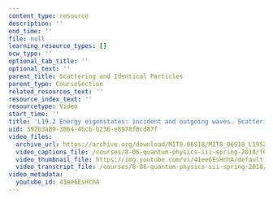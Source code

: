 ```yaml
---
content_type: resource
description: ''
end_time: ''
file: null
learning_resource_types: []
ocw_type: ''
optional_tab_title: ''
optional_text: ''
parent_title: Scattering and Identical Particles
parent_type: CourseSection
related_resources_text: ''
resource_index_text: ''
resourcetype: Video
start_time: ''
title: 'L19.2 Energy eigenstates: incident and outgoing waves. Scattering amplitude'
uid: 392b3a89-3864-4bcb-b236-e8978f0cd87f
video_files:
  archive_url: https://archive.org/download/MIT8.06S18/MIT8_06S18_L19S2_300k.mp4
  video_captions_file: /courses/8-06-quantum-physics-iii-spring-2018/f6c6487aeebb5871be95213364ce854c_41ee6EsHchA.vtt
  video_thumbnail_file: https://img.youtube.com/vi/41ee6EsHchA/default.jpg
  video_transcript_file: /courses/8-06-quantum-physics-iii-spring-2018/2efbe452c3da583f9e19bb22e72bf1bc_41ee6EsHchA.pdf
video_metadata:
  youtube_id: 41ee6EsHchA
---
```

